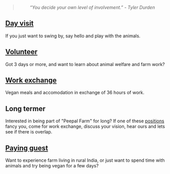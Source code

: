 <!--

Title: Join

-->
> <center><i>“You decide your own level of involvement.” - Tyler Durden</i></center>

[Day visit](/?p=directions)
--
If you just want to swing by, say hello and play with the animals. 

[Volunteer](/?p=volunteer)
--
Got 3 days or more, and want to learn about animal welfare and farm work?

[Work exchange](/?p=workexchange)
--
Vegan meals and accomodation in exchange of 36 hours of work. 

Long termer
--
Interested in being part of "Peepal Farm" for long? If one of these [positions](/?p=positions) fancy you, come for work exchange, discuss your vision, hear ours and lets see if there is overlap. 

[Paying guest](/?p=farmstay)
--

Want to experience farm living in rural India, or just want to spend time with animals and try being vegan for a few days? 

<!--

Experteering:

* **Artist:** We have a lot of blank space from walls to bambooo beams which we want to fill with art!
* **Natural Farmer, Experienced Gardener**  
* **Eco builder, Mason:** Builders experienced in working with natural materials. We have requirements like rocket stove, solar dehydrator, composting toilets, small single room structures to a complete earthbag eco dome!  
* **Carpenter:** If you can fix old doors and windows with hand tools :)
* **Veterinarian**
* **Fundraiser** 

-->
